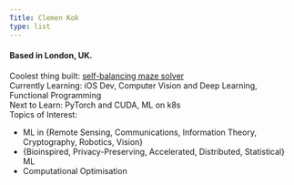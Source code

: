 ```yaml
---
Title: Clemen Kok
type: list
---
```


#### Based in London, UK.

Coolest thing built: [self-balancing maze solver](https://github.com/clemenkok/BalanceBug)  
Currently Learning: iOS Dev, Computer Vision and Deep Learning, Functional Programming   
Next to Learn: PyTorch and CUDA, ML on k8s  
Topics of Interest:  
- ML in {Remote Sensing, Communications, Information Theory, Cryptography, Robotics, Vision}  
- {Bioinspired, Privacy-Preserving, Accelerated, Distributed, Statistical} ML   
- Computational Optimisation  


<!-- #### Email
For enquiries or longer messages, please email me. -->



